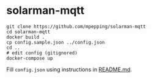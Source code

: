 # solarman-mqtt

```
git clone https://github.com/mpepping/solarman-mqtt
cd solarman-mqtt
docker build .
cp config.sample.json ../config.json
cd ..
# edit config (gitignored)
docker-compose up
```

Fill `config.json` using instructions in [README.md](https://github.com/mpepping/solarman-mqtt).
